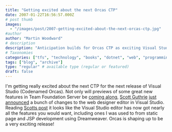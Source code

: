 ```yaml
---
title: "Getting excited about the next Orcas CTP"
date: 2007-01-22T16:56:57.000Z
# post thumb
images:
  - "/images/post/2007-getting-excited-about-the-next-orcas-ctp.jpg"
#author
author: "Martin Woodward"
# description
description: "Anticipation builds for Orcas CTP as exciting Visual Studio features, including enhanced web designer tools, come to light."
# Taxonomies
categories: ["tfs", "technology", "books", "dotnet", "web", "programming"]
tags: ["blog", "archive"]
type: "regular" # available type (regular or featured)
draft: false
---
```


I'm getting really excited about the next CTP for the next release of Visual Studio (Codenamed Orcas). Not only will previews of some great new features in Team Foundation Server be [coming along](http://blogs.msdn.com/bharry/archive/2007/01/11/january-visual-studio-orcas-ctp-available.aspx), [Scott Guthrie](http://weblogs.asp.net/scottgu/) [just announced](http://weblogs.asp.net/scottgu/archive/2007/01/22/visual-studio-orcas-web-designer-integrated-into-main.aspx) a bunch of changes to the web designer editor in Visual Studio. Reading [Scotts post](http://weblogs.asp.net/scottgu/archive/2007/01/22/visual-studio-orcas-web-designer-integrated-into-main.aspx) it looks like the Visual Studio editor has now got nearly all the features you would want, including ones I was used to from static page and JSP development using Dreamweaver. Orcas is shaping up to be a very exciting release!

